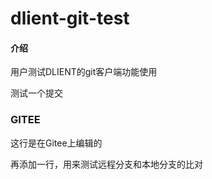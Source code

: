 # dlient-git-test

#### 介绍
用户测试DLIENT的git客户端功能使用

测试一个提交

### GITEE
这行是在Gitee上编辑的

再添加一行，用来测试远程分支和本地分支的比对
